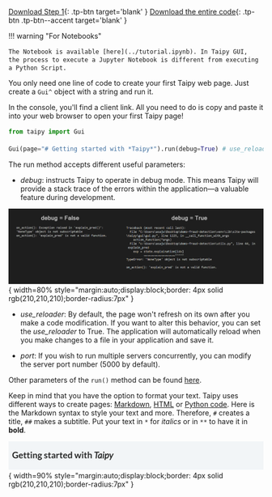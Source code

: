 [Download Step 1](./../src/step_01.py){: .tp-btn target='blank' }
[Download the entire code](./../src/src.zip){: .tp-btn .tp-btn--accent target='blank' }

!!! warning "For Notebooks"

    The Notebook is available [here](../tutorial.ipynb). In Taipy GUI,
    the process to execute a Jupyter Notebook is different from executing a Python Script.


You only need one line of code to create your first Taipy web page. Just create a `Gui^` object
with a string and run it.

In the console, you'll find a client link. All you need to do is copy and paste it into your web
browser to open your first Taipy page!


```python
from taipy import Gui

Gui(page="# Getting started with *Taipy*").run(debug=True) # use_reloader=True
```

The run method accepts different useful parameters:

- _debug_: instructs Taipy to operate in debug mode. This means Taipy will provide a 
stack trace of the errors within the application—a valuable feature during 
development.

![Debug mode](images/debug_mode.png){ width=80% style="margin:auto;display:block;border: 4px solid rgb(210,210,210);border-radius:7px" }

- _use_reloader_: By default, the page won't refresh on its own after you make a code 
modification. If you want to alter this behavior, you can set the *use_reloader* to 
True. The application will automatically reload when you make changes to a file in 
your application and save it.

- _port_: If you wish to run multiple servers concurrently, you can modify the server 
port number (5000 by default).

Other parameters of the `run()` method can be found
[here](../../../../manuals/gui/configuration.md#configuring-the-gui-instance).


Keep in mind that you have the option to format your text. Taipy uses different ways to create
pages: [Markdown](../../../../manuals/gui/pages/index.md#using-markdown),
[HTML](../../../../manuals/gui/pages/index.md#using-html) or
[Python code](../../../../manuals/gui/page_builder.md). Here is the Markdown syntax to style your
text  and more. Therefore, `#` creates a title, `##` makes a subtitle. Put your text in `*` for
*italics* or in `**` to have it in **bold**.


![First Web Page](images/result.png){ width=90% style="margin:auto;display:block;border: 4px solid rgb(210,210,210);border-radius:7px" }
